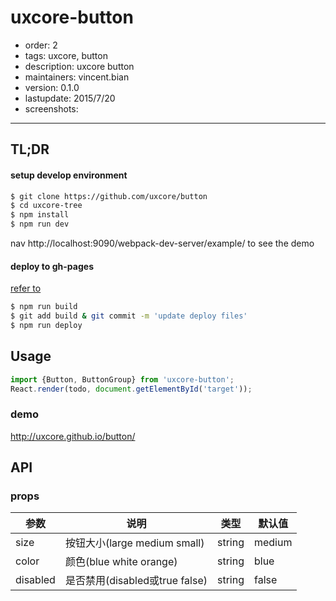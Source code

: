 # uxcore-button

- order: 2
- tags: uxcore, button
- description: uxcore button
- maintainers: vincent.bian
- version: 0.1.0
- lastupdate: 2015/7/20
- screenshots:

---

## TL;DR

#### setup develop environment

```sh
$ git clone https://github.com/uxcore/button
$ cd uxcore-tree
$ npm install
$ npm run dev
```
nav http://localhost:9090/webpack-dev-server/example/ to see the demo

#### deploy to gh-pages
[refer to]( http://stackoverflow.com/questions/17643381/how-to-upload-my-angularjs-static-site-to-github-pages)
```sh
$ npm run build
$ git add build & git commit -m 'update deploy files'
$ npm run deploy
```

## Usage

```js
import {Button, ButtonGroup} from 'uxcore-button';
React.render(todo, document.getElementById('target'));
```

### demo
http://uxcore.github.io/button/

## API

### props

|参数|说明|类型|默认值|
|---|----|---|------|
|size|按钮大小(large medium small)|string|medium|
|color|颜色(blue white orange)|string|blue|
|disabled|是否禁用(disabled或true false)|string|false|
